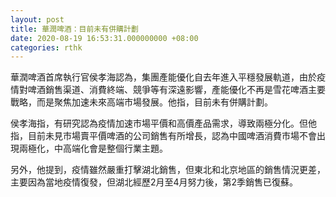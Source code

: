 ```yaml
---
layout: post
title: 華潤啤酒：目前未有併購計劃
date: 2020-08-19 16:53:31.000000000 +08:00
categories: rthk
---
```


華潤啤酒首席執行官侯孝海認為，集團產能優化自去年進入平穩發展軌道，由於疫情對啤酒銷售渠道、消費終端、競爭等有深遠影響，產能優化不再是雪花啤酒主要戰略，而是聚焦加速未來高端市場發展。他指，目前未有併購計劃。

侯孝海指，有研究認為疫情加速市場平價和高價產品需求，導致兩極分化。但他指，目前未見市場賣平價啤酒的公司銷售有所增長，認為中國啤酒消費市場不會出現兩極化，中高端化會是整個行業主題。

另外，他提到，疫情雖然嚴重打擊湖北銷售，但東北和北京地區的銷售情況更差，主要因為當地疫情復發，但湖北經歷2月至4月努力後，第2季銷售已復蘇。
